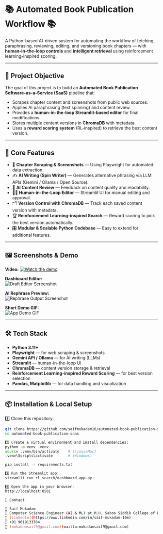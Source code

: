 # 📚 Automated Book Publication Workflow 📚

A Python-based AI-driven system for automating the workflow of fetching, paraphrasing, reviewing, editing, and versioning book chapters — with **human-in-the-loop controls** and **intelligent retrieval** using reinforcement learning-inspired scoring.

---

## 📌 Project Objective

The goal of this project is to build an **Automated Book Publication Software-as-a-Service (SaaS)** pipeline that:

- Scrapes chapter content and screenshots from public web sources.
- Applies AI paraphrasing (text spinning) and content review.
- Provides a **human-in-the-loop Streamlit-based editor** for final modifications.
- Stores multiple content versions in **ChromaDB** with metadata.
- Uses a **reward scoring system** (RL-inspired) to retrieve the best content version.

---

## 🚀 Core Features

- 📖 **Chapter Scraping & Screenshots** — Using Playwright for automated data extraction.  
- ✍️ **AI Writing (Spin Writer)** — Generates alternative phrasing via LLM APIs (Gemini / Ollama / Open Source).  
- 📝 **AI Content Review** — Feedback on content quality and readability.  
- 👨‍💻 **Human-in-the-Loop Editor** — Streamlit UI for manual editing and approval.  
- 🗂️ **Version Control with ChromaDB** — Track each saved content version with metadata.  
- 🏆 **Reinforcement Learning-inspired Search** — Reward scoring to pick the best version automatically.  
- 🎛️ **Modular & Scalable Python Codebase** — Easy to extend for additional features.

---

## 🖼️ Screenshots & Demo

**Video:**
[![Watch the demo](https://img.youtube.com/vi/bKiTDNX7EJY/0.jpg)](https://youtu.be/bKiTDNX7EJY)

**Dashboard Editor:**  
![Draft Editor Screenshot](images/draft_editor2.png)  

**AI Rephrase Preview:**  
![Rephrase Output Screenshot](images/rephrase_output.png)  

**Short Demo GIF:**  
![App Demo GIF](videos/demo.gif)  

---

## 🛠️ Tech Stack

- **Python 3.11+**  
- **Playwright** — for web scraping & screenshots  
- **Gemini API / Ollama** — for AI writing (LLMs)  
- **Streamlit** — human-in-the-loop UI  
- **ChromaDB** — content version storage & retrieval  
- **Reinforcement Learning-inspired Reward Scoring** — for best version selection  
- **Pandas, Matplotlib** — for data handling and visualization

---

## 📦 Installation & Local Setup

1️⃣ Clone this repository:
```bash
git clone https://github.com/saifmukadam10/automated-book-publication-saas.git
cd automated-book-publication-saas

2️⃣ Create a virtual environment and install dependencies:
python -m venv .venv
source .venv/bin/activate    # (Linux/Mac)
.venv\Scripts\activate       # (Windows)

pip install -r requirements.txt

3️⃣ Run the Streamlit app:
streamlit run rl_search/dashboard_app.py

4️⃣ Open the app in your browser:
http://localhost:8501

📧 Contact

👤 Saif Mukadam
📍 Computer Science Engineer (AI & ML) at M.H. Saboo Siddik College of Engineering
🔗 [LinkedIn](https://www.linkedin.com/in/saif-mukadam-10m)
📧 +91 9619133704
📧 [mukadamsaif9@gmail.com](mailto:mukadamsaif9@gmail.com)
